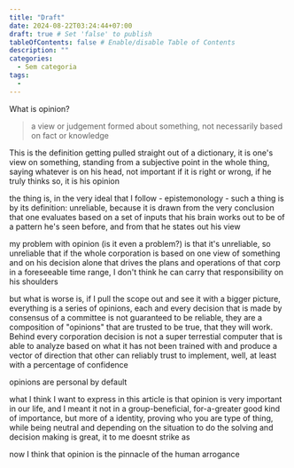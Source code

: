 ```yaml
---
title: "Draft"
date: 2024-08-22T03:24:44+07:00
draft: true # Set 'false' to publish
tableOfContents: false # Enable/disable Table of Contents
description: ""
categories:
  - Sem categoria
tags:
  -
---
```


What is opinion?

> a view or judgement formed about something, not necessarily based on fact or knowledge

This is the definition getting pulled straight out of a dictionary, it is one's view on something, standing from a subjective point in the whole thing, saying whatever is on his head, not important if it is right or wrong, if he truly thinks so, it is his opinion

the thing is, in the very ideal that I follow - epistemonology - such a thing is by its definition: unreliable, because it is drawn from the very conclusion that one evaluates based on a set of inputs that his brain works out to be of a pattern he's seen before, and from that he states out his view

my problem with opinion (is it even a problem?) is that it's unreliable, so unreliable that if the whole corporation is based on one view of something and on his decision alone that drives the plans and operations of that corp in a foreseeable time range, I don't think he can carry that responsibility on his shoulders

but what is worse is, if I pull the scope out and see it with a bigger picture, everything is a series of opinions, each and every decision that is made by consensus of a committee is not guaranteed to be reliable, they are a composition of "opinions" that are trusted to be true, that they will work. Behind every corporation decision is not a super terrestial computer that is able to analyze based on what it has not been trained with and produce a vector of direction that other can reliably trust to implement, well, at least with a percentage of confidence

opinions are personal by default

what I think I want to express in this article is that opinion is very important in our life, and I meant it not in a group-beneficial, for-a-greater good kind of importance, but more of a identity, proving who you are type of thing, while being neutral and depending on the situation to do the solving and decision making is great, it to me doesnt strike as

now I think that opinion is the pinnacle of the human arrogance
